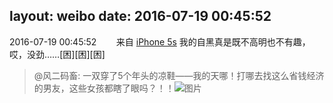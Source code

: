 layout: weibo
date: 2016-07-19 00:45:52
---
<meta name="referrer" content="no-referrer" />

2016-07-19 00:45:52  &nbsp;&nbsp;&nbsp;&nbsp;&nbsp;&nbsp; 来自 <a href="sinaweibo://customweibosource" rel="nofollow">iPhone 5s</a>
我的自黑真是既不高明也不有趣，哎，没劲……[困][困][困]
>  @风二码畜: 一双穿了5个年头的凉鞋——我的天哪！打哪去找这么省钱经济的男友，这些女孩都瞎了眼吗？！！ ​​​
>  ![图片](https://ww3.sinaimg.cn/large/6d2a6003jw1f5ydndyug4j20qo0zkjz1.jpg)
